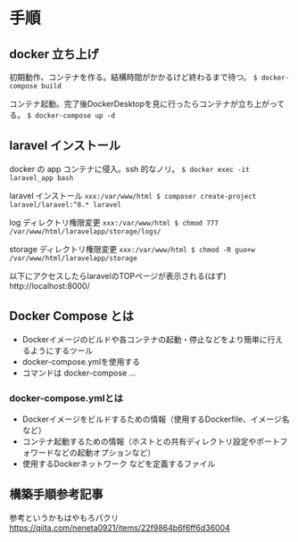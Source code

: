 # 手順
## docker 立ち上げ
初期動作、コンテナを作る。結構時間がかかるけど終わるまで待つ。
`$ docker-compose build`

コンテナ起動。完了後DockerDesktopを見に行ったらコンテナが立ち上がってる。
`$ docker-compose up -d`

## laravel インストール

docker の app コンテナに侵入。ssh 的なノリ。
`$ docker exec -it laravel_app bash`

laravel インストール
`xxx:/var/www/html $ composer create-project laravel/laravel:^8.* laravel`

log ディレクトリ権限変更
`xxx:/var/www/html $ chmod 777 /var/www/html/laravelapp/storage/logs/`

storage ディレクトリ権限変更
`xxx:/var/www/html $ chmod -R guo+w /var/www/html/laravelapp/storage`

以下にアクセスしたらlaravelのTOPページが表示される(はず)
http://localhost:8000/

## Docker Compose とは

- Dockerイメージのビルドや各コンテナの起動・停止などをより簡単に行えるようにするツール
- docker-compose.ymlを使用する
- コマンドは docker-compose ...

### docker-compose.ymlとは
- Dockerイメージをビルドするための情報（使用するDockerfile、イメージ名など）
- コンテナ起動するための情報（ホストとの共有ディレクトリ設定やポートフォワードなどの起動オプションなど）
- 使用するDockerネットワーク
などを定義するファイル

## 構築手順参考記事
参考というかもはやもろパクリ
https://qiita.com/neneta0921/items/22f9864b6f6ff6d36004